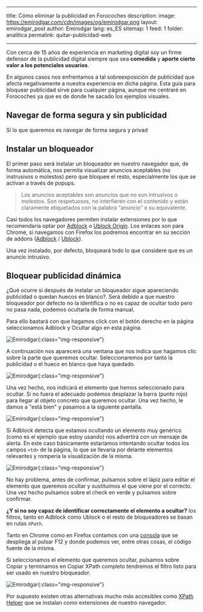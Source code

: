 
---
title: Cómo eliminar la publicidad en Forocoches
description: 
image: https://emirodgar.com/cdn/images/og/emirodgar.png
layout: emirodgar_post
author: Emirodgar
lang: es_ES
sitemap: 1
feed: 1
folder: analitica
permalink: quitar-publicidad-web

--- 

Con cerca de 15 años de experiencia en marketing digital soy un firme defensor de la publicidad digital siempre que sea **comedida** y **aporte cierto valor a los potenciales usuarios**. 

En algunos casos nos enfrentamos a tal sobreexposición de publicidad que afecta negativamente a nuestra experiencia en dicha página.  Esta guía para bloquear publicidad sirve para cualquier página, aunque me centraré en Forocoches ya que es de donde he sacado los ejemplos visuales.

## Navegar de forma segura y sin publicidad

Si lo que queremos es navegar de forma segura y privad

## Instalar un bloqueador 

El primer paso será instalar un bloqueador en nuestro navegador que, de forma automática, nos permita visualizar anuncios aceptables (no instrusivos o molestos) pero que bloquee el resto, especialmente los que se activan a través de popups.

> Los anuncios aceptables son anuncios que no son intrusivos o molestos. Son respetuosos, no interfieren con el contenido y están claramente etiquetados con la palabra “anuncio” o su equivalente.

Casi todos los navegadores permiten instalar extensiones por lo que recomendaría optar por [Adblock](https://chrome.google.com/webstore/detail/adblock-%E2%80%94-best-ad-blocker/gighmmpiobklfepjocnamgkkbiglidom?hl=es) o [Ublock Origin](https://chrome.google.com/webstore/detail/ublock-origin/cjpalhdlnbpafiamejdnhcphjbkeiagm?hl=es). Los enlaces son para Chrome, si navegamos con Firefox los podremos encontrar en su sección de addons ([Adblock](https://addons.mozilla.org/es/firefox/addon/adblock-for-firefox/) / [Ublock](https://addons.mozilla.org/es/firefox/addon/ublock-origin/)).

Una vez instalado, por defecto, bloqueará todo lo que considere que es un anuncio intrusivo.

## Bloquear publicidad dinámica

¿Qué ocurre si después de instalar un bloqueador sigue apareciendo publicidad o quedan huecos en blanco?. Será debido a que nuestro bloqueador por defecto no la identifica o no es capaz de ocultar todo pero no pasa nada, podemos ocultarla de forma manual.

Para ello bastará con que hagamos click con el botón derecho en la página seleccionamos Adblock y Ocultar algo en esta página.

![Emirodgar](https://i.imgur.com/6RSeRbp.png){:class="img-responsive"}

A continuación nos aparecerá una ventana que nos indica que hagamos clic sobre la parte que queremos ocultar. Seleccionaremos por tanto la publicidad o el hueco en blanco que haya quedado. 

![Emirodgar](https://i.imgur.com/MQOfMLv.png){:class="img-responsive"}

Una vez hecho, nos indicará el elemento que hemos seleccionado para ocultar. Si no fuera el adecuado podemos desplazar la barra (punto rojo) para llegar al objeto concreto que queremos ocultar. Una vez hecho, le damos a "está bien" y pasamos a la siguiente pantalla.

![Emirodgar](https://i.imgur.com/m3t7xqs.png){:class="img-responsive"}

Si Adblock detecta que estamos ocultando un elemento muy genérico (como es el ejemplo que estoy usando) nos advertirá con un mensaje de alerta. En este caso básicamente estaríamos intentando ocultar todos los campos `<td>` de la página, lo que se llevaría por delante elementos relevantes y rompería la visualización de la misma.

![Emirodgar](https://i.imgur.com/Gle3xH9.png){:class="img-responsive"}

No hay problema, antes de confirmar, pulsamos sobre el lápiz para editar el elemento que queremos ocultar y sustituimos el que viene por el correcto. Una vez hecho pulsamos sobre el check en verde y pulsamos sobre confirmar.

**¿Y si no soy capaz de identificar correctamente el elemento a ocultar?** los filtros, tanto en Adblock como Ublock o el resto de bloqueadores se basan en rutas `XPath`.

Tanto en Chrome como en Firefox contamos con una [consola](https://emirodgar.com/consola-devtools-chrome) que se despliega al pulsar F12 y donde podemos ver, entre otras cosas, el código fuente de la misma.

Si seleccionamos el elemento que queremos ocultar, pulsamos sobre Copiar y terminamos en Copiar XPath completo tendremos el filtro listo para ser usado en nuestro bloqueador.

![Emirodgar](https://i.imgur.com/YQc8An5.png){:class="img-responsive"}

Por supuesto existen otras alternativas mucho más accesibles como [XPath Helper](https://chrome.google.com/webstore/detail/xpath-helper/hgimnogjllphhhkhlmebbmlgjoejdpjl) que se instalan como extensiones de nuestro navegador.





<!--stackedit_data:
eyJoaXN0b3J5IjpbMTM3MTU4MjA5NywtMTYwNDU4NDkxNl19
-->